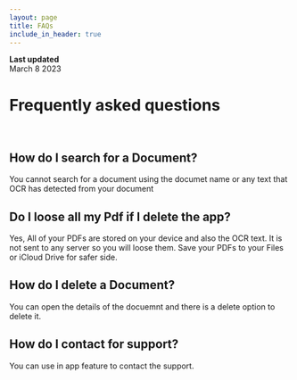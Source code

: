 ```yaml
---
layout: page
title: FAQs
include_in_header: true
---
```


**Last updated**  
March 8 2023

# Frequently asked questions
<br>

## How do I search for a Document?
You cannot search for a document using the documet name or any text that OCR has detected from your document

## Do I loose all my Pdf if I delete the app?
Yes, All of your PDFs are stored on your device and also the OCR text. It is not sent to any server so you will loose them. Save your PDFs to your Files or iCloud Drive for safer side.
<br>

## How do I delete a Document?
You can open the details of the docuemnt and there is a delete option to delete it.
<br>

## How do I contact for support?
You can use in app feature to contact the support.

